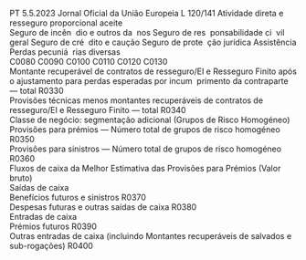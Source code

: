 PT  5.5.2023 Jornal Oficial da União Europeia L 120/141
 Atividade direta e resseguro proporcional aceite  
Seguro de incên ­
dio e outros da ­
nos  Seguro de res ­
ponsabilidade ci ­
vil geral  Seguro de cré ­
dito e caução  Seguro de prote ­
ção jurídica  Assistência  Perdas pecuniá ­
rias diversas  
C0080  C0090  C0100  C0110  C0120  C0130  
Montante recuperável de contratos de resseguro/EI e Resseguro 
Finito após o ajustamento para perdas esperadas por incum ­
primento da contraparte — total  R0330  
Provisões técnicas menos montantes recuperáveis de contratos 
de resseguro/EI e Resseguro Finito — total  R0340  
Classe de negócio: segmentação adicional (Grupos de 
Risco Homogéneo)  
Provisões para prémios — Número total de grupos de risco 
homogéneo  R0350  
Provisões para sinistros — Número total de grupos de risco 
homogéneo  R0360  
Fluxos de caixa da Melhor Estimativa das Provisões para 
Prémios (Valor bruto)  
Saídas de caixa  
Benefícios futuros e sinistros  R0370  
Despesas futuras e outras saídas de caixa  R0380  
Entradas de caixa  
Prémios futuros  R0390  
Outras entradas de caixa (incluindo Montantes recuperáveis 
de salvados e sub-rogações)  R0400